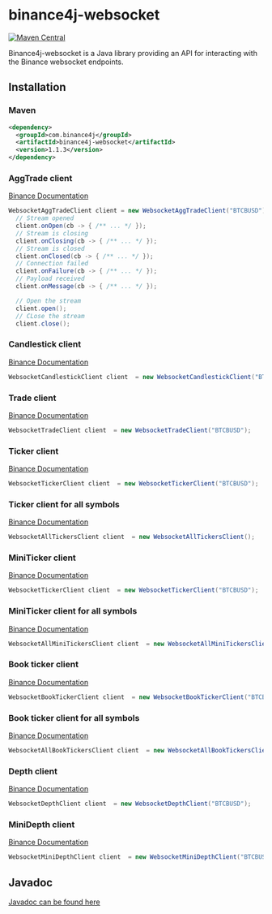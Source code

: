 # binance4j-websocket

[![Maven Central](https://maven-badges.herokuapp.com/maven-central/com.binance4j/binance4j-websocket/badge.svg)](https://maven-badges.herokuapp.com/maven-central/com.binance4j/binance4j-websocket/badge.svg)

Binance4j-websocket is a Java library providing an API for interacting with the Binance websocket endpoints.

## Installation

### Maven

```xml
<dependency>
  <groupId>com.binance4j</groupId>
  <artifactId>binance4j-websocket</artifactId>
  <version>1.1.3</version>
</dependency>
```

### AggTrade client

[Binance Documentation](https://binance-docs.github.io/apidocs/#aggregate-trade-streams)

```java
WebsocketAggTradeClient client = new WebsocketAggTradeClient("BTCBUSD");
  // Stream opened
  client.onOpen(cb -> { /** ... */ });
  // Stream is closing
  client.onClosing(cb -> { /** ... */ });
  // Stream is closed
  client.onClosed(cb -> { /** ... */ });
  // Connection failed
  client.onFailure(cb -> { /** ... */ });
  // Payload received
  client.onMessage(cb -> { /** ... */ });

  // Open the stream
  client.open();
  // CLose the stream
  client.close();

```

### Candlestick client

[Binance Documentation](https://binance-docs.github.io/apidocs/spot/en/#kline-candlestick-streams)

```java
WebsocketCandlestickClient client  = new WebsocketCandlestickClient("BTCBUSD", CandlestickInterval.ONE_MINUTE);
```

### Trade client

[Binance Documentation](https://binance-docs.github.io/apidocs/spot/en/#trade-streams)

```java
WebsocketTradeClient client  = new WebsocketTradeClient("BTCBUSD");
```

### Ticker client

[Binance Documentation](https://binance-docs.github.io/apidocs/#individual-symbol-ticker-streams)

```java
WebsocketTickerClient client  = new WebsocketTickerClient("BTCBUSD");
```

### Ticker client for all symbols

[Binance Documentation](https://binance-docs.github.io/apidocs/spot/en/#all-market-tickers-stream)

```java
WebsocketAllTickersClient client  = new WebsocketAllTickersClient();
```

### MiniTicker client

[Binance Documentation](https://binance-docs.github.io/apidocs/spot/en/#individual-symbol-mini-ticker-stream)

```java
WebsocketTickerClient client  = new WebsocketTickerClient("BTCBUSD");
```

### MiniTicker client for all symbols

[Binance Documentation](https://binance-docs.github.io/apidocs/spot/en/#all-market-mini-tickers-stream)

```java
WebsocketAllMiniTickersClient client  = new WebsocketAllMiniTickersClient();
```

### Book ticker client

[Binance Documentation](https://binance-docs.github.io/apidocs/#individual-symbol-ticker-streams)

```java
WebsocketBookTickerClient client  = new WebsocketBookTickerClient("BTCBUSD");
```

### Book ticker client for all symbols

[Binance Documentation](https://binance-docs.github.io/apidocs/spot/en/#all-book-tickers-stream)

```java
WebsocketAllBookTickersClient client  = new WebsocketAllBookTickersClient();
```

### Depth client

[Binance Documentation](https://binance-docs.github.io/apidocs/spot/en/#diff-depth-stream)

```java
WebsocketDepthClient client  = new WebsocketDepthClient("BTCBUSD");
```

### MiniDepth client

[Binance Documentation](https://binance-docs.github.io/apidocs/spot/en/#all-book-tickers-stream)

```java
WebsocketMiniDepthClient client  = new WebsocketMiniDepthClient("BTCBUSD");
```

## Javadoc

[Javadoc can be found here](https://binance4j.github.io/binance4j-websocket/)
